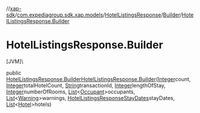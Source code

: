 //[xap-sdk](../../../../index.md)/[com.expediagroup.sdk.xap.models](../../index.md)/[HotelListingsResponse](../index.md)/[Builder](index.md)/[HotelListingsResponse.Builder](-hotel-listings-response.-builder.md)

# HotelListingsResponse.Builder

[JVM]\

public [HotelListingsResponse.Builder](index.md)[HotelListingsResponse.Builder](-hotel-listings-response.-builder.md)([Integer](https://docs.oracle.com/javase/8/docs/api/java/lang/Integer.html)count, [Integer](https://docs.oracle.com/javase/8/docs/api/java/lang/Integer.html)totalHotelCount, [String](https://docs.oracle.com/javase/8/docs/api/java/lang/String.html)transactionId, [Integer](https://docs.oracle.com/javase/8/docs/api/java/lang/Integer.html)lengthOfStay, [Integer](https://docs.oracle.com/javase/8/docs/api/java/lang/Integer.html)numberOfRooms, [List](https://docs.oracle.com/javase/8/docs/api/java/util/List.html)&lt;[Occupant](../../-occupant/index.md)&gt;occupants, [List](https://docs.oracle.com/javase/8/docs/api/java/util/List.html)&lt;[Warning](../../-warning/index.md)&gt;warnings, [HotelListingsResponseStayDates](../../-hotel-listings-response-stay-dates/index.md)stayDates, [List](https://docs.oracle.com/javase/8/docs/api/java/util/List.html)&lt;[Hotel](../../-hotel/index.md)&gt;hotels)
